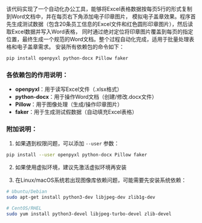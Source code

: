 该代码实现了一个自动化办公工具，能够将Excel表格数据按每页5行的形式复制到Word文档中，并在每页右下角添加电子印章图片，
模拟电子盖章效果。程序首先生成测试数据（包含20条员工信息的Excel文件和红色圆形印章图片），然后读取Excel数据并写入Word表格，
同时通过绝对定位将印章图片覆盖到每页的指定位置，最终生成一个规范的Word文档。整个过程自动化完成，适用于批量处理表格和电子盖章需求。
安装所有依赖包的命令如下：

```bash
pip install openpyxl python-docx Pillow faker
```

### 各依赖包的作用说明：
- **openpyxl**：用于读写Excel文件（.xlsx格式）  
- **python-docx**：用于操作Word文档（创建/修改.docx文件）  
- **Pillow**：用于图像处理（生成/操作印章图片）  
- **faker**：用于生成测试假数据（自动填充Excel表格）

### 附加说明：
1. 如果遇到权限问题，可以添加 `--user` 参数：
```bash
pip install --user openpyxl python-docx Pillow faker
```

2. 如果使用虚拟环境，建议先激活虚拟环境再安装

3. 在Linux/macOS系统若出现图像库依赖问题，可能需要先安装系统依赖：
```bash
# Ubuntu/Debian
sudo apt-get install python3-dev libjpeg-dev zlib1g-dev

# CentOS/RHEL
sudo yum install python3-devel libjpeg-turbo-devel zlib-devel
```
